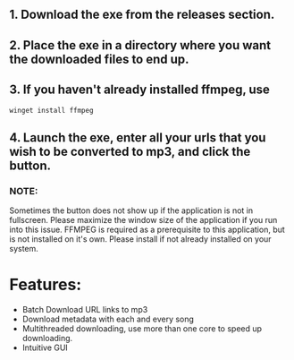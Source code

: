 ## 1. Download the exe from the releases section.

## 2. Place the exe in a directory where you want the downloaded files to end up. 

## 3. If you haven't already installed ffmpeg, use
```winget install ffmpeg```

## 4. Launch the exe, enter all your urls that you wish to be converted to mp3, and click the button. 

### NOTE:
Sometimes the button does not show up if the application is not in fullscreen. Please maximize the window size of the application if you run into this issue. 
FFMPEG is required as a prerequisite to this application, but is not installed on it's own. Please install if not already installed on your system. 


# Features:

* Batch Download URL links to mp3
* Download metadata with each and every song
* Multithreaded downloading, use more than one core to speed up downloading.
* Intuitive GUI
